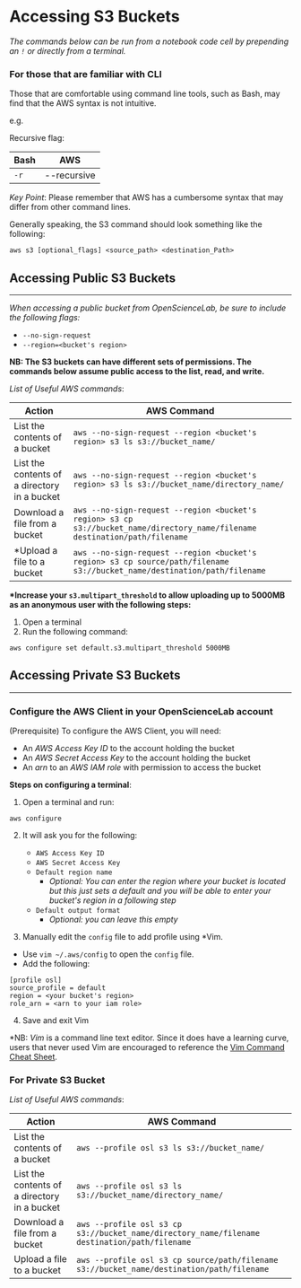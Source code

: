 # Accessing S3 Buckets

*The commands below can be run from a notebook code cell by prepending an `!` or directly from a terminal.*

### **For those that are familiar with CLI**

Those that are comfortable using command line tools, such as Bash, may find that the AWS syntax is not intuitive.

e.g.

Recursive flag: 

|Bash|AWS|
|----|---|
|`-r`|--recursive|

_Key Point_: Please remember that AWS has a cumbersome syntax that may differ from other command lines.

Generally speaking, the S3 command should look something like the following:

``` aws
aws s3 [optional_flags] <source_path> <destination_Path>
```

## **Accessing Public S3 Buckets**
---

*When accessing a public bucket from OpenScienceLab, be sure to include the following flags:*
- `--no-sign-request` 
- `--region=<bucket's region>`

**NB: The S3 buckets can have different sets of permissions. The commands below assume public access to the list, read, and write.**

_List of Useful AWS commands_:

|Action|AWS Command|
|---|---|
|List the contents of a bucket|`aws --no-sign-request --region <bucket's region> s3 ls s3://bucket_name/`|
|List the contents of a directory in a bucket|`aws --no-sign-request --region <bucket's region> s3 ls s3://bucket_name/directory_name/`|
|Download a file from a bucket|`aws --no-sign-request --region <bucket's region> s3 cp s3://bucket_name/directory_name/filename destination/path/filename`|
|*Upload a file to a bucket|`aws --no-sign-request --region <bucket's region> s3 cp source/path/filename s3://bucket_name/destination/path/filename`|

__*Increase your `s3.multipart_threshold` to allow uploading up to 5000MB as an anonymous user with the following steps:__

1. Open a terminal
2. Run the following command:

``` aws
aws configure set default.s3.multipart_threshold 5000MB
```
    
## **Accessing Private S3 Buckets**
---

### **Configure the AWS Client in your OpenScienceLab account**

(Prerequisite) To configure the AWS Client, you will need:
- An _AWS Access Key ID_ to the account holding the bucket
- An _AWS Secret Access Key_ to the account holding the bucket
- An _arn_ to an _AWS IAM role_ with permission to access the bucket

**Steps on configuring a terminal**:

1. Open a terminal and run:
```
aws configure
```

2. It will ask you for the following:
    - `AWS Access Key ID`
    - `AWS Secret Access Key`
    - `Default region name`
        - *Optional: You can enter the region where your bucket is located but this just sets a default and you will be able to enter your bucket's region in a following step*
    - `Default output format`
        - *Optional: you can leave this empty*
            
3. Manually edit the `config` file to add profile using *Vim.

- Use `vim ~/.aws/config` to open the `config` file.
- Add the following: 
    
```
[profile osl]
source_profile = default
region = <your bucket's region>
role_arn = <arn to your iam role>
```

4. Save and exit Vim


*NB: _Vim_ is a command line text editor. Since it does have a learning curve, users that never used Vim are encouraged to reference the [Vim Command Cheat Sheet](https://vim.rtorr.com/).
    
### **For Private S3 Bucket**
_List of Useful AWS commands_:

|Action|AWS Command|
|---|---|
|List the contents of a bucket| `aws --profile osl s3 ls s3://bucket_name/`|
|List the contents of a directory in a bucket|`aws --profile osl s3 ls s3://bucket_name/directory_name/`|
|Download a file from a bucket|`aws --profile osl s3 cp s3://bucket_name/directory_name/filename destination/path/filename`|
|Upload a file to a bucket|`aws --profile osl s3 cp source/path/filename s3://bucket_name/destination/path/filename`|
